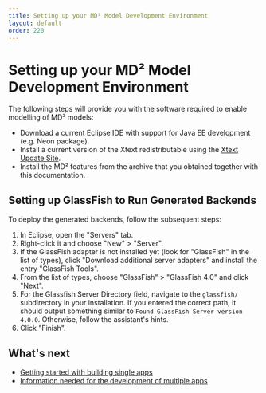 ```yaml
---
title: Setting up your MD² Model Development Environment
layout: default
order: 220
---
```


# Setting up your MD² Model Development Environment

The following steps will provide you with the software required to enable modelling of MD² models:

* Download a current Eclipse IDE with support for Java EE development (e.g. Neon package).
* Install a current version of the Xtext redistributable using the [Xtext Update Site](https://eclipse.org/Xtext/download.html).
* Install the MD² features from the archive that you obtained together with this documentation.

## Setting up GlassFish to Run Generated Backends
To deploy the generated backends, follow the subsequent steps:

1. In Eclipse, open the "Servers" tab.
1. Right-click it and choose "New" > "Server".
1. If the GlassFish adapter is not installed yet (look for "GlassFish" in the list of types), click "Download additional server adapters" and install the entry "GlassFish Tools".
1. From the list of types, choose "GlassFish" > "GlassFish 4.0" and click "Next".
1. For the Glassfish Server Directory field, navigate to the `glassfish/` subdirectory in your installation.
If you entered the correct path, it should output something similar to ```Found GlassFish Server version 4.0.0```.
	Otherwise, follow the assistant's hints.
1. Click "Finish".

## What's next
* [Getting started with building single apps](530_single-apps.html)
* [Information needed for the development of multiple apps](540_multiple-apps.html)
